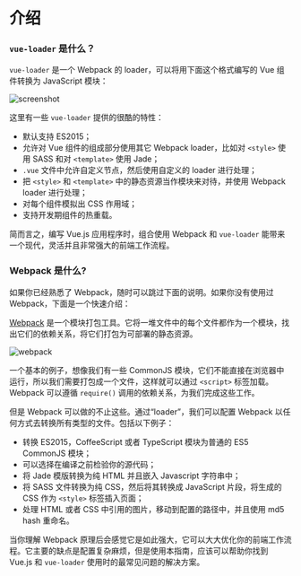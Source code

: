 # 介绍

### `vue-loader` 是什么？

`vue-loader` 是一个 Webpack 的 loader，可以将用下面这个格式编写的 Vue 组件转换为 JavaScript 模块：

![screenshot](http://blog.evanyou.me/images/vue-component.png)

这里有一些 `vue-loader` 提供的很酷的特性：

- 默认支持 ES2015；
- 允许对 Vue 组件的组成部分使用其它 Webpack loader，比如对 `<style>` 使用 SASS 和对 `<template>` 使用 Jade；
- `.vue` 文件中允许自定义节点，然后使用自定义的 loader 进行处理；
- 把 `<style>` 和 `<template>` 中的静态资源当作模块来对待，并使用 Webpack loader 进行处理；
- 对每个组件模拟出 CSS 作用域；
- 支持开发期组件的热重载。

简而言之，编写 Vue.js 应用程序时，组合使用 Webpack 和 `vue-loader` 能带来一个现代，灵活并且非常强大的前端工作流程。

### Webpack 是什么?

如果你已经熟悉了 Webpack，随时可以跳过下面的说明。如果你没有使用过 Webpack，下面是一个快速介绍：

[Webpack](https://webpack.github.io/) 是一个模块打包工具。它将一堆文件中的每个文件都作为一个模块，找出它们的依赖关系，将它们打包为可部署的静态资源。

![webpack](https://webpack.github.io/assets/what-is-webpack.png)

一个基本的例子，想像我们有一些 CommonJS 模块，它们不能直接在浏览器中运行，所以我们需要打包成一个文件，这样就可以通过 `<script>` 标签加载。Webpack 可以遵循 `require()` 调用的依赖关系，为我们完成这些工作。

但是 Webpack 可以做的不止这些。通过“loader”，我们可以配置 Webpack 以任何方式去转换所有类型的文件。包括以下例子：

- 转换 ES2015，CoffeeScript 或者 TypeScript 模块为普通的 ES5 CommonJS 模块；
- 可以选择在编译之前检验你的源代码；
- 将 Jade 模版转换为纯 HTML 并且嵌入 Javascript 字符串中；
- 将 SASS 文件转换为纯 CSS，然后将其转换成 JavaScript 片段，将生成的 CSS 作为 `<style>` 标签插入页面；
- 处理 HTML 或者 CSS 中引用的图片，移动到配置的路径中，并且使用 md5 hash 重命名。

当你理解 Webpack 原理后会感觉它是如此强大，它可以大大优化你的前端工作流程。它主要的缺点是配置复杂麻烦，但是使用本指南，应该可以帮助你找到 Vue.js 和 `vue-loader` 使用时的最常见问题的解决方案。
